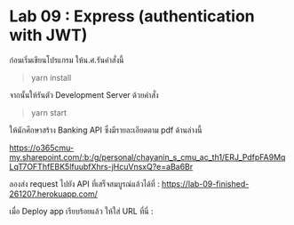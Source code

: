 # Lab 09 : Express (authentication with JWT)

ก่อนเริ่มเขียนโปรแกรม ให้น.ศ.รันคำสั่งนี้

> yarn install

จากนั้นให้รันตัว Development Server ด้วยคำสั่ง

> yarn start

ให้นักศึกษาสร้าง Banking API ซึ่งมีรายละเอียดตาม pdf ด้านล่างนี้

https://o365cmu-my.sharepoint.com/:b:/g/personal/chayanin_s_cmu_ac_th1/ERJ_PdfpFA9MqLqT7OFThfEBK5lfuubfXhrs-jHcuVnsxQ?e=aBa6Br

ลองส่ง request ไปยัง API ที่เสร็จสมบูรณ์แล้วได้ที่ : https://lab-09-finished-261207.herokuapp.com/

เมื่อ Deploy app เรียบร้อยแล้ว ให้ใส่ URL ที่นี่ : 
